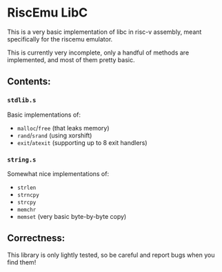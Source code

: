 # RiscEmu LibC

This is a very basic implementation of libc in risc-v assembly, meant specifically for the riscemu emulator.

This is currently very incomplete, only a handful of methods are implemented, and most of them pretty basic.

## Contents:

### `stdlib.s`

Basic implementations of:

 - `malloc`/`free` (that leaks memory)
 - `rand`/`srand` (using xorshift)
 - `exit`/`atexit` (supporting up to 8 exit handlers)

### `string.s`

Somewhat nice implementations of:

 - `strlen`
 - `strncpy`
 - `strcpy`
 - `memchr`
 - `memset` (very basic byte-by-byte copy)

## Correctness:

This library is only lightly tested, so be careful and report bugs when you find them!
